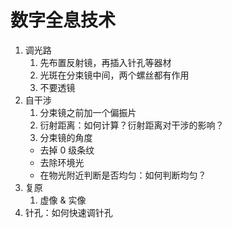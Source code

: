 # 数字全息技术

1. 调光路
    1. 先布置反射镜，再插入针孔等器材
    2. 光斑在分束镜中间，两个螺丝都有作用
    3. 不要透镜
2. 自干涉
    1. 分束镜之前加一个偏振片
    2. 衍射距离：如何计算？衍射距离对干涉的影响？
    3. 分束镜的角度
    - 去掉 0 级条纹
    - 去除环境光
    - 在物光附近判断是否均匀：如何判断均匀？
3. 复原
    1. 虚像 & 实像
4. 针孔：如何快速调针孔